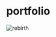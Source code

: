 # portfolio

![rebirth](https://github.com/rivenshell/portfolio/assets/53383837/e8ae37aa-54fb-4f65-a8dd-d1d1efd57f7b)
